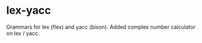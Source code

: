 # lex-yacc
Grammars for lex (flex) and yacc (bison).
Added complex number calculator on lex / yacc.
